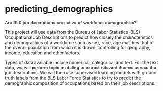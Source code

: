 # predicting_demographics
Are BLS job descriptions predictive of workforce demographics?

This project will use data from the Bureau of Labor Statistics (BLS) Occupational Job Descriptions to predict how closely the characteristics and demographics of a workforce such as sex, race, age matches that of the overall population from which it is drawn, controlling for geography, income, education and other factors. 

Types of data available include numerical, categorical and text. For the text data, we will perform topic modeling to extract relevant themes across the job descriptions. We will then use supervised learning models with ground truth labels from the BLS Labor Force Statistics to try to predict the demographic composition of occupations based on their job descriptions.

